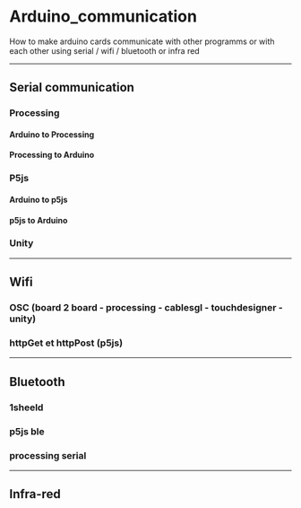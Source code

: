 # Arduino_communication
How to make arduino cards communicate with other programms or with each other using serial / wifi / bluetooth or infra red

---
## Serial communication

### Processing

#### Arduino to Processing

#### Processing to Arduino

### P5js

#### Arduino to p5js

#### p5js to Arduino

### Unity

--- 

## Wifi

### OSC (board 2 board - processing - cablesgl - touchdesigner - unity)

### httpGet et httpPost (p5js)

---

## Bluetooth

### 1sheeld

### p5js ble

### processing serial

--- 
## Infra-red
